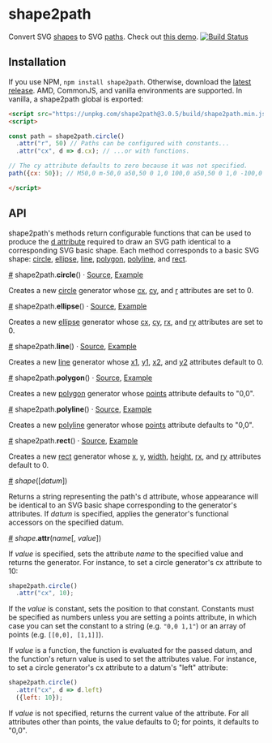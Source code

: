 # shape2path
Convert SVG [shapes](https://developer.mozilla.org/en-US/docs/Web/SVG/Element#Basic_shapes) to SVG [paths](https://developer.mozilla.org/en-US/docs/Web/SVG/Element/path). Check out [this demo](https://bl.ocks.org/HarryStevens/944fc151f210ddf6bd6ebaeda12c3d05). [![Build Status](https://travis-ci.org/HarryStevens/shape2path.svg?branch=master)](https://travis-ci.org/HarryStevens/shape2path)

## Installation
If you use NPM, `npm install shape2path`. Otherwise, download the [latest release](https://github.com/HarryStevens/shape2path/blob/master/build/shape2path.zip). AMD, CommonJS, and vanilla environments are supported. In vanilla, a shape2path global is exported:

```html
<script src="https://unpkg.com/shape2path@3.0.5/build/shape2path.min.js"></script>
<script>

const path = shape2path.circle()
  .attr("r", 50) // Paths can be configured with constants...
  .attr("cx", d => d.cx); // ...or with functions. 

// The cy attribute defaults to zero because it was not specified.
path({cx: 50}); // M50,0 m-50,0 a50,50 0 1,0 100,0 a50,50 0 1,0 -100,0

</script>
```

## API
shape2path's methods return configurable functions that can be used to produce the [d attribute](https://developer.mozilla.org/en-US/docs/Web/SVG/Attribute/d) required to draw an SVG path identical to a corresponding SVG basic shape. Each method corresponds to a basic SVG shape: [circle](#circle), [ellipse](#ellipse), [line](#line), [polygon](#polygon), [polyline](#polyline), and [rect](#rect).

<a name="circle" href="#circle">#</a> shape2path.<b>circle</b>() · [Source](https://github.com/HarryStevens/shape2path/blob/master/src/circle2path.js "Source"), [Example](https://observablehq.com/@harrystevens/circle)

Creates a new [circle](https://developer.mozilla.org/en-US/docs/Web/SVG/Element/circle) generator whose [cx](https://developer.mozilla.org/en-US/docs/Web/SVG/Attribute/cx), [cy](https://developer.mozilla.org/en-US/docs/Web/SVG/Attribute/cy), and [r](https://developer.mozilla.org/en-US/docs/Web/SVG/Attribute/r) attributes are set to 0.

<a name="ellipse" href="#ellipse">#</a> shape2path.<b>ellipse</b>() · [Source](https://github.com/HarryStevens/shape2path/blob/master/src/ellipse2path.js "Source"), [Example](https://observablehq.com/@harrystevens/ellipse)

Creates a new [ellipse](https://developer.mozilla.org/en-US/docs/Web/SVG/Element/ellipse) generator whose [cx](https://developer.mozilla.org/en-US/docs/Web/SVG/Attribute/cx), [cy](https://developer.mozilla.org/en-US/docs/Web/SVG/Attribute/cy), [rx](https://developer.mozilla.org/en-US/docs/Web/SVG/Attribute/rx), and [ry](https://developer.mozilla.org/en-US/docs/Web/SVG/Attribute/ry) attributes are set to 0.

<a name="line" href="#line">#</a> shape2path.<b>line</b>() · [Source](https://github.com/HarryStevens/shape2path/blob/master/src/line2path.js "Source"), [Example](https://observablehq.com/@harrystevens/line)

Creates a new [line](https://developer.mozilla.org/en-US/docs/Web/SVG/Element/line) generator whose [x1](https://developer.mozilla.org/en-US/docs/Web/SVG/Attribute/x1), [y1](https://developer.mozilla.org/en-US/docs/Web/SVG/Attribute/y1), [x2](https://developer.mozilla.org/en-US/docs/Web/SVG/Attribute/x2), and [y2](https://developer.mozilla.org/en-US/docs/Web/SVG/Attribute/y2) attributes default to 0.

<a name="polygon" href="#polygon">#</a> shape2path.<b>polygon</b>() · [Source](https://github.com/HarryStevens/shape2path/blob/master/src/polygon2path.js "Source"), [Example](https://observablehq.com/@harrystevens/polygon)

Creates a new [polygon](https://developer.mozilla.org/en-US/docs/Web/SVG/Element/polygon) generator whose [points](https://developer.mozilla.org/en-US/docs/Web/SVG/Attribute/points) attribute defaults to "0,0".

<a name="polyline" href="#polyline">#</a> shape2path.<b>polyline</b>() · [Source](https://github.com/HarryStevens/shape2path/blob/master/src/polyline2path.js "Source"), [Example](https://observablehq.com/@harrystevens/polyline)

Creates a new [polyline](https://developer.mozilla.org/en-US/docs/Web/SVG/Element/polyline) generator whose [points](https://developer.mozilla.org/en-US/docs/Web/SVG/Attribute/points) attribute defaults to "0,0".

<a name="rect" href="#rect">#</a> shape2path.<b>rect</b>() · [Source](https://github.com/HarryStevens/shape2path/blob/master/src/rect2path.js "Source"), [Example](https://observablehq.com/@harrystevens/rectangle)

Creates a new [rect](https://developer.mozilla.org/en-US/docs/Web/SVG/Element/rect) generator whose [x](https://developer.mozilla.org/en-US/docs/Web/SVG/Attribute/x), [y](https://developer.mozilla.org/en-US/docs/Web/SVG/Attribute/y), [width](https://developer.mozilla.org/en-US/docs/Web/SVG/Attribute/width), [height](https://developer.mozilla.org/en-US/docs/Web/SVG/Attribute/height), [rx](https://developer.mozilla.org/en-US/docs/Web/SVG/Attribute/rx), and [ry](https://developer.mozilla.org/en-US/docs/Web/SVG/Attribute/ry) attributes default to 0.

<a name="_shape" href="#_shape">#</a> <em>shape</em>([<em>datum</em>])

Returns a string representing the path's d attribute, whose appearance will be identical to an SVG basic shape corresponding to the generator's attributes. If <em>datum</em> is specified, applies the generator's functional accessors on the specified datum.

<a name="shape_attr" href="#shape_attr">#</a> <em>shape</em>.<b>attr</b>(<em>name</em>[, <em>value</em>])

If <em>value</em> is specified, sets the attribute <em>name</em> to the specified value and returns the generator. For instance, to set a circle generator's cx attribute to 10:
```js
shape2path.circle()
  .attr("cx", 10);
```
If the <em>value</em> is constant, sets the position to that constant. Constants must be specified as numbers unless you are setting a points attribute, in which case you can set the constant to a string (e.g. `"0,0 1,1"`) or an array of points (e.g. `[[0,0], [1,1]]`). 

If <em>value</em> is a function, the function is evaluated for the passed datum, and the function's return value is used to set the attributes value. For instance, to set a circle generator's cx attribute to a datum's "left" attribute:
```js
shape2path.circle()
  .attr("cx", d => d.left)
  ({left: 10});
```
If <em>value</em> is not specified, returns the current value of the attribute. For all attributes other than points, the value defaults to 0; for points, it defaults to "0,0".